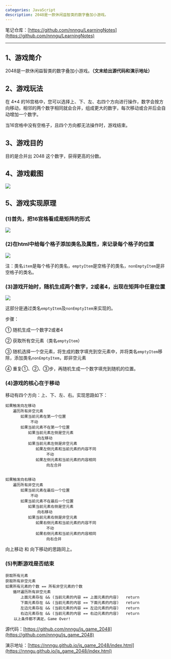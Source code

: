 ```yaml
---
categories: JavaScript
description: 2048是一款休闲益智类的数字叠加小游戏。
---
```


笔记仓库：[https://github.com/nnngu/LearningNotes](https://github.com/nnngu/LearningNotes)    

---

## 1、游戏简介

2048是一款休闲益智类的数字叠加小游戏。**（文末给出源代码和演示地址）**

## 2、游戏玩法

在 4*4 的16宫格中，您可以选择上、下、左、右四个方向进行操作，数字会按方向移动，相邻的两个数字相同就会合并，组成更大的数字，每次移动或合并后会自动增加一个数字。

当16宫格中没有空格子，且四个方向都无法操作时，游戏结束。 

## 3、游戏目的

目的是合并出 2048 这个数字，获得更高的分数。

## 4、游戏截图

![](https://raw.githubusercontent.com/nnngu/FigureBed/master/2018/2/9/Snip20180210_7.png)

## 5、游戏实现原理

### (1)首先，把16宫格看成是矩阵的形式

![](https://raw.githubusercontent.com/nnngu/FigureBed/master/2018/2/9/Snip20180209_2.png)

### (2)在html中给每个格子添加类名及属性，来记录每个格子的位置

![](https://raw.githubusercontent.com/nnngu/FigureBed/master/2018/2/9/Snip20180209_4.png)

注：类名`item`是每个格子的类名，`emptyItem`是空格子的类名，`nonEmptyItem`是非空格子的类名。

### (3)游戏开始时，随机生成两个数字，2或者4，出现在矩阵中任意位置
   
![](https://raw.githubusercontent.com/nnngu/FigureBed/master/2018/2/9/Snip20180209_5.png)

这部分是通过类名`emptyItem`及`nonEmptyItem`来实现的。

步骤：

① 随机生成一个数字2或者4

② 获取所有空元素（类名`emptyItem`）

③ 随机选择一个空元素，将生成的数字填充到空元素中，并将类名`emptyItem`移除，添加类名`nonEmptyItem`，即非空元素

④ 重复①、②、③步，再随机生成一个数字填充到随机的位置。

### (4)游戏的核心在于移动

移动有四个方向：上、下、左、右。实现思路如下：

```
如果触发向左移动
　　遍历所有非空元素
　　　　如果当前元素在第一个位置
           不动
　　　　如果当前元素不在第一个位置
　　　　　　如果当前元素左侧是空元素    
              向左移动
　　　　　　如果当前元素左侧是非空元素    
　　　　　　　　如果左侧元素和当前元素的内容不同    
                  不动
　　　　　　　　如果左侧元素和当前元素的内容相同    
                  向左合并
 

如果触发向右移动
　　遍历所有非空元素
　　　　如果当前元素在最后一个位置     
           不动
　　　　如果当前元素不在最后一个位置
　　　　　　如果当前元素右侧是空元素   
              向右移动
　　　　　　如果当前元素右侧是非空元素    
　　　　　　　　如果右侧元素和当前元素的内容不同    
                  不动
　　　　　　　　如果右侧元素和当前元素的内容相同    
                  向右合并

```

向上移动 和 向下移动的思路同上。

### (5)判断游戏是否结束

```
获取所有元素
获取所有非空元素
如果所有元素的个数 == 所有非空元素的个数
　　循环遍历所有非空元素
　　　　上面元素存在 && (当前元素的内容 == 上面元素的内容)   return
　　　　下面元素存在 && (当前元素的内容 == 下面元素的内容)   return
　　　　左边元素存在 && (当前元素的内容 == 左边元素的内容)   return
　　　　右边元素存在 && (当前元素的内容 == 右边元素的内容)   return
 　 以上条件都不满足，Game Over! 
```

源代码：[https://github.com/nnngu/js_game_2048](https://github.com/nnngu/js_game_2048)

演示地址：[https://nnngu.github.io/js_game_2048/index.html](https://nnngu.github.io/js_game_2048/index.html)

